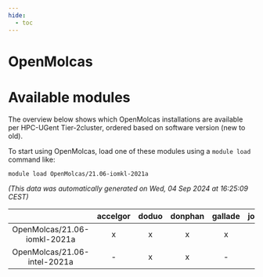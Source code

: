 ```yaml
---
hide:
  - toc
---
```


OpenMolcas
==========

# Available modules


The overview below shows which OpenMolcas installations are available per HPC-UGent Tier-2cluster, ordered based on software version (new to old).

To start using OpenMolcas, load one of these modules using a `module load` command like:

```shell
module load OpenMolcas/21.06-iomkl-2021a
```

*(This data was automatically generated on Wed, 04 Sep 2024 at 16:25:09 CEST)*  

| |accelgor|doduo|donphan|gallade|joltik|shinx|skitty|
| :---: | :---: | :---: | :---: | :---: | :---: | :---: | :---: |
|OpenMolcas/21.06-iomkl-2021a|x|x|x|x|x|-|x|
|OpenMolcas/21.06-intel-2021a|-|x|x|-|x|-|x|
